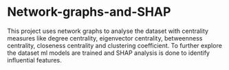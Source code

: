 # Network-graphs-and-SHAP
This project uses network graphs to analyse the dataset with centrality measures like degree centrality, eigenvector centrality, betweenness centrality, closeness centrality and clustering coefficient. To further explore the dataset ml models are trained and SHAP analysis is done to identify influential features.
